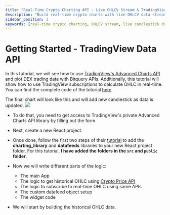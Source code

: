 ```yaml
---
title: "Real-Time Crypto Charting API - Live OHLCV Stream & TradingView Integration"
description: "Build real-time crypto charts with live OHLCV data streams. Get 1-second candlestick updates, real-time price data, and seamless TradingView integration for DEX trading analytics."
sidebar_position: 1
keywords: [real-time crypto charting, OHLCV stream, live candlestick data, crypto price streaming, TradingView API, real-time OHLC, crypto trading charts, live DEX data, streaming candlesticks, real-time price feed]
---
```


# Getting Started - TradingView Data API

In this tutorial, we will see how to use [TradingView's Advanced Charts API](https://in.tradingview.com/advanced-charts/) and plot DEX trading data with Bitquery APIs. Additionally, this tutorial will show how to use TradingView subscriptions to calculate OHLC in real-time. You can find the complete code of the tutorial [here](https://github.com/bitquery/tradingview-subscription-realtime/tree/main).

The final chart will look like this and will add new candlestick as data is updated.
![](/img/ApplicationExamples/charting.gif)

- To do that, you need to get access to TradingView's private Advanced Charts API library by filling out the form.
- Next, create a new React project.
- Once done, follow the first two steps of their [tutorial](https://www.tradingview.com/charting-library-docs/latest/tutorials/First-Run-Tutorial) to add the **charting_library** and **datafeeds** libraries to your new React project folder. For this tutorial, **I have added the folders in the `src` and `public` folder**.

- Now we will write different parts of the logic:

  - The main App
  - The logic to get historical OHLC using [Crypto Price API](https://docs.bitquery.io/docs/trading/price-index/introduction/)
  - The logic to subscribe to real-time OHLC using same APIs
  - The custom datafeed object setup
  - The widget code

- We will start by building the historical OHLC data.
